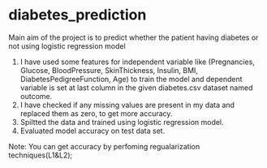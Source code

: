 # diabetes_prediction

Main aim of the project is to predict whether the patient having diabetes or not using logistic regression model

1. I have used some features for independent variable like (Pregnancies, Glucose,	BloodPressure,	SkinThickness,	Insulin,	BMI,	DiabetesPedigreeFunction,	Age) to train the model and dependent variable is set at last column in the given diabetes.csv dataset named outcome.
2. I have checked if any missing values are present in my data and replaced them as zero, to get more accuracy.
3. Spiltted the data and trained using logistic regression model.
4. Evaluated model accuracy on test data set.

 Note: You can get accuracy by perfoming regualarization techniques(L1&L2);
